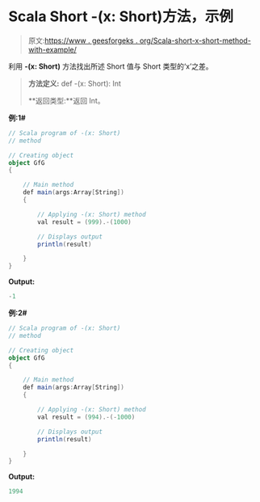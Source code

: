 # Scala Short -(x: Short)方法，示例

> 原文:[https://www . geesforgeks . org/Scala-short-x-short-method-with-example/](https://www.geeksforgeeks.org/scala-short-x-short-method-with-example/)

利用 **-(x: Short)** 方法找出所述 Short 值与 Short 类型的‘x’之差。

> **方法定义:** def -(x: Short): Int
> 
> **返回类型:**返回 Int。

**例:1#**

```scala
// Scala program of -(x: Short)
// method

// Creating object
object GfG
{ 

    // Main method
    def main(args:Array[String])
    {

        // Applying -(x: Short) method 
        val result = (999).-(1000)

        // Displays output
        println(result)

    }
} 
```

**Output:**

```scala
-1

```

**例:2#**

```scala
// Scala program of -(x: Short)
// method

// Creating object
object GfG
{ 

    // Main method
    def main(args:Array[String])
    {

        // Applying -(x: Short) method
        val result = (994).-(-1000)

        // Displays output
        println(result)

    }
} 
```

**Output:**

```scala
1994

```